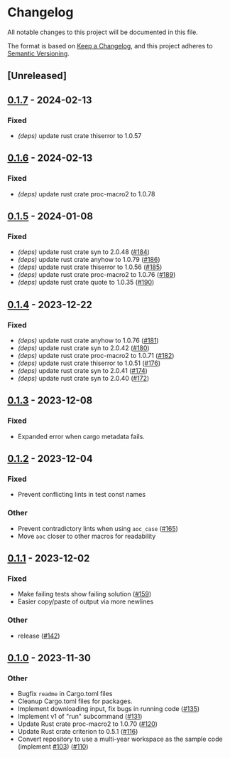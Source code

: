 # Changelog
All notable changes to this project will be documented in this file.

The format is based on [Keep a Changelog](https://keepachangelog.com/en/1.0.0/),
and this project adheres to [Semantic Versioning](https://semver.org/spec/v2.0.0.html).

## [Unreleased]

## [0.1.7](https://github.com/proegssilb/aoc-zen-runner/compare/aoc-zen-runner-macros-v0.1.6...aoc-zen-runner-macros-v0.1.7) - 2024-02-13

### Fixed
- *(deps)* update rust crate thiserror to 1.0.57

## [0.1.6](https://github.com/proegssilb/aoc-zen-runner/compare/aoc-zen-runner-macros-v0.1.5...aoc-zen-runner-macros-v0.1.6) - 2024-02-13

### Fixed
- *(deps)* update rust crate proc-macro2 to 1.0.78

## [0.1.5](https://github.com/proegssilb/aoc-zen-runner/compare/aoc-zen-runner-macros-v0.1.4...aoc-zen-runner-macros-v0.1.5) - 2024-01-08

### Fixed
- *(deps)* update rust crate syn to 2.0.48 ([#184](https://github.com/proegssilb/aoc-zen-runner/pull/184))
- *(deps)* update rust crate anyhow to 1.0.79 ([#186](https://github.com/proegssilb/aoc-zen-runner/pull/186))
- *(deps)* update rust crate thiserror to 1.0.56 ([#185](https://github.com/proegssilb/aoc-zen-runner/pull/185))
- *(deps)* update rust crate proc-macro2 to 1.0.76 ([#189](https://github.com/proegssilb/aoc-zen-runner/pull/189))
- *(deps)* update rust crate quote to 1.0.35 ([#190](https://github.com/proegssilb/aoc-zen-runner/pull/190))

## [0.1.4](https://github.com/proegssilb/aoc-zen-runner/compare/aoc-zen-runner-macros-v0.1.3...aoc-zen-runner-macros-v0.1.4) - 2023-12-22

### Fixed
- *(deps)* update rust crate anyhow to 1.0.76 ([#181](https://github.com/proegssilb/aoc-zen-runner/pull/181))
- *(deps)* update rust crate syn to 2.0.42 ([#180](https://github.com/proegssilb/aoc-zen-runner/pull/180))
- *(deps)* update rust crate proc-macro2 to 1.0.71 ([#182](https://github.com/proegssilb/aoc-zen-runner/pull/182))
- *(deps)* update rust crate thiserror to 1.0.51 ([#176](https://github.com/proegssilb/aoc-zen-runner/pull/176))
- *(deps)* update rust crate syn to 2.0.41 ([#174](https://github.com/proegssilb/aoc-zen-runner/pull/174))
- *(deps)* update rust crate syn to 2.0.40 ([#172](https://github.com/proegssilb/aoc-zen-runner/pull/172))

## [0.1.3](https://github.com/proegssilb/aoc-zen-runner/compare/aoc-zen-runner-macros-v0.1.2...aoc-zen-runner-macros-v0.1.3) - 2023-12-08

### Fixed
- Expanded error when cargo metadata fails.

## [0.1.2](https://github.com/proegssilb/aoc-zen-runner/compare/aoc-zen-runner-macros-v0.1.1...aoc-zen-runner-macros-v0.1.2) - 2023-12-04

### Fixed
- Prevent conflicting lints in test const names

### Other
- Prevent contradictory lints when using `aoc_case` ([#165](https://github.com/proegssilb/aoc-zen-runner/pull/165))
- Move `aoc` closer to other macros for readability

## [0.1.1](https://github.com/proegssilb/aoc-zen-runner/compare/aoc-zen-runner-macros-v0.1.0...aoc-zen-runner-macros-v0.1.1) - 2023-12-02

### Fixed
- Make failing tests show failing solution ([#159](https://github.com/proegssilb/aoc-zen-runner/pull/159))
- Easier copy/paste of output via more newlines

### Other
- release ([#142](https://github.com/proegssilb/aoc-zen-runner/pull/142))

## [0.1.0](https://github.com/proegssilb/aoc-zen-runner/releases/tag/aoc-zen-runner-macros-v0.1.0) - 2023-11-30

### Other
- Bugfix `readme` in Cargo.toml files
- Cleanup Cargo.toml files for packages.
- Implement downloading input, fix bugs in running code ([#135](https://github.com/proegssilb/aoc-zen-runner/pull/135))
- Implement v1 of "run" subcommand ([#131](https://github.com/proegssilb/aoc-zen-runner/pull/131))
- Update Rust crate proc-macro2 to 1.0.70 ([#120](https://github.com/proegssilb/aoc-zen-runner/pull/120))
- Update Rust crate criterion to 0.5.1 ([#116](https://github.com/proegssilb/aoc-zen-runner/pull/116))
- Convert repository to use a multi-year workspace as the sample code (implement [#103](https://github.com/proegssilb/aoc-zen-runner/pull/103)) ([#110](https://github.com/proegssilb/aoc-zen-runner/pull/110))
